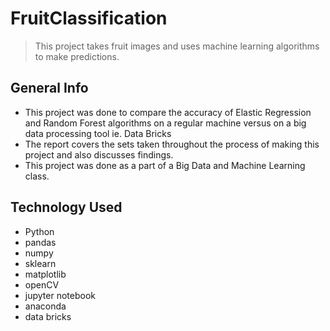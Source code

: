 # FruitClassification
> This project takes fruit images and uses machine learning algorithms to make predictions.

## General Info
- This project was done to compare the accuracy of Elastic Regression and Random Forest algorithms on a regular machine versus on a big data processing tool ie. Data Bricks
- The report covers the sets taken throughout the process of making this project and also discusses findings.
- This project was done as a part of a Big Data and Machine Learning class.

## Technology Used
- Python
- pandas
- numpy
- sklearn
- matplotlib
- openCV
- jupyter notebook
- anaconda
- data bricks
